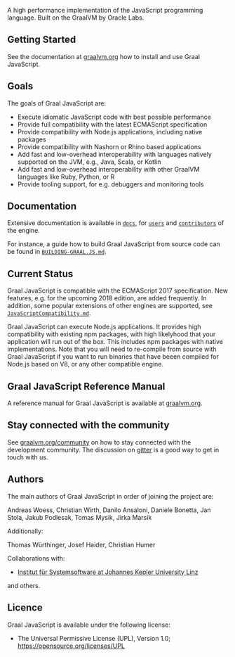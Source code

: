 A high performance implementation of the JavaScript programming language.
Built on the GraalVM by Oracle Labs.

## Getting Started
See the documentation at [graalvm.org](http://www.graalvm.org/docs/getting-started/) how to install and use Graal JavaScript.

## Goals
The goals of Graal JavaScript are:

* Execute idiomatic JavaScript code with best possible performance
* Provide full compatibility with the latest ECMAScript specification
* Provide compatibility with Node.js applications, including native packages
* Provide compatibility with Nashorn or Rhino based applications
* Add fast and low-overhead interoperability with languages natively supported on the JVM, e.g., Java, Scala, or Kotlin
* Add fast and low-overhead interoperability with other GraalVM languages like Ruby, Python, or R
* Provide tooling support, for e.g. debuggers and monitoring tools

## Documentation

Extensive documentation is available in [`docs`](docs), for [`users`](docs/user) and [`contributors`](docs/contributor) of the engine.

For instance, a guide how to build Graal JavaScript from source code can be found in [`BUILDING-GRAAL.JS.md`](docs/BUILDING-GRAAL.JS.md).

## Current Status

Graal JavaScript is compatible with the ECMAScript 2017 specification.
New features, e.g. for the upcoming 2018 edition, are added frequently.
In addition, some popular extensions of other engines are supported, see [`JavaScriptCompatibility.md`](docs/user/JavaScriptCompatibility.md).

Graal JavaScript can execute Node.js applications.
It provides high compatibility with existing npm packages, with high likelyhood that your application will run out of the box.
This includes npm packages with native implementations.
Note that you will need to re-compile from source with Graal JavaScript if you want to run binaries that have beeen compiled for Node.js based on V8, or any other compatible engine.

## Graal JavaScript Reference Manual

A reference manual for Graal JavaScript is available at [graalvm.org](http://www.graalvm.org/docs/reference-manual/languages/js/).

## Stay connected with the community

See [graalvm.org/community](http://www.graalvm.org/community/) on how to stay connected with the development community.
The discussion on [gitter](https://gitter.im/graalvm/graal-core) is a good way to get in touch with us.

## Authors

The main authors of Graal JavaScript in order of joining the project are:

Andreas Woess, Christian Wirth, Danilo Ansaloni, Daniele Bonetta, Jan Stola, Jakub Podlesak, Tomas Mysik, Jirka Marsik

Additionally:

Thomas Würthinger, Josef Haider, Christian Humer

Collaborations with:

* [Institut für Systemsoftware at Johannes Kepler University Linz](http://ssw.jku.at)

and others.

## Licence

Graal JavaScript is available under the following license:

* The Universal Permissive License (UPL), Version 1.0; https://opensource.org/licenses/UPL


